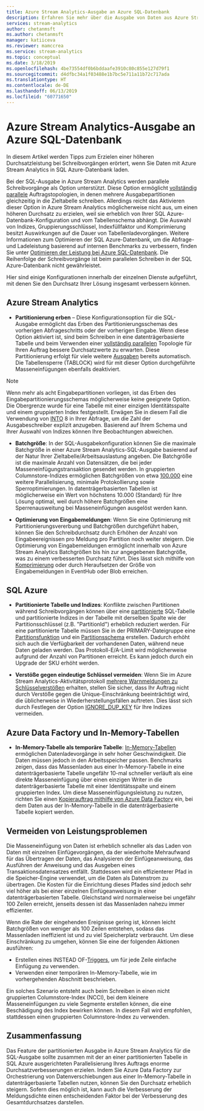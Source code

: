 ```yaml
---
title: Azure Stream Analytics-Ausgabe an Azure SQL-Datenbank
description: Erfahren Sie mehr über die Ausgabe von Daten aus Azure Stream Analytics in SQL Azure, und erzielen Sie höhere Durchsatzraten für Schreibvorgänge.
services: stream-analytics
author: chetanmsft
ms.author: chetanmsft
manager: katiiceva
ms.reviewer: mamccrea
ms.service: stream-analytics
ms.topic: conceptual
ms.date: 3/18/2019
ms.openlocfilehash: 4be73554df0b6bddaafe3910c80c855e127d79f1
ms.sourcegitcommit: d4dfbc34a1f03488e1b7bc5e711a11b72c717ada
ms.translationtype: HT
ms.contentlocale: de-DE
ms.lasthandoff: 06/13/2019
ms.locfileid: "60771650"
---
```

# <a name="azure-stream-analytics-output-to-azure-sql-database"></a>Azure Stream Analytics-Ausgabe an Azure SQL-Datenbank

In diesem Artikel werden Tipps zum Erzielen einer höheren Durchsatzleistung bei Schreibvorgängen erörtert, wenn Sie Daten mit Azure Stream Analytics in SQL Azure-Datenbank laden.

Bei der SQL-Ausgabe in Azure Stream Analytics werden parallele Schreibvorgänge als Option unterstützt. Diese Option ermöglicht [vollständig parallele](stream-analytics-parallelization.md#embarrassingly-parallel-jobs) Auftragstopologien, in denen mehrere Ausgabepartitionen gleichzeitig in die Zieltabelle schreiben. Allerdings reicht das Aktivieren dieser Option in Azure Stream Analytics möglicherweise nicht aus, um einen höheren Durchsatz zu erzielen, weil sie erheblich von Ihrer SQL Azure-Datenbank-Konfiguration und vom Tabellenschema abhängt. Die Auswahl von Indizes, Gruppierungsschlüssel, Indexfüllfaktor und Komprimierung besitzt Auswirkungen auf die Dauer von Tabellenladevorgängen. Weitere Informationen zum Optimieren der SQL Azure-Datenbank, um die Abfrage- und Ladeleistung basierend auf internen Benchmarks zu verbessern, finden Sie unter [Optimieren der Leistung bei Azure SQL-Datenbank](../sql-database/sql-database-performance-guidance.md). Die Reihenfolge der Schreibvorgänge ist beim parallelen Schreiben in der SQL Azure-Datenbank nicht gewährleistet.

Hier sind einige Konfigurationen innerhalb der einzelnen Dienste aufgeführt, mit denen Sie den Durchsatz Ihrer Lösung insgesamt verbessern können.

## <a name="azure-stream-analytics"></a>Azure Stream Analytics

- **Partitionierung erben** – Diese Konfigurationsoption für die SQL-Ausgabe ermöglicht das Erben des Partitionierungsschemas des vorherigen Abfrageschritts oder der vorherigen Eingabe. Wenn diese Option aktiviert ist, sind beim Schreiben in eine datenträgerbasierte Tabelle und beim Verwenden einer [vollständig parallelen](stream-analytics-parallelization.md#embarrassingly-parallel-jobs) Topologie für Ihren Auftrag bessere Durchsatzwerte zu erwarten. Diese Partitionierung erfolgt für viele weitere [Ausgaben](stream-analytics-parallelization.md#partitions-in-sources-and-sinks) bereits automatisch. Die Tabellensperre (TABLOCK) wird für mit dieser Option durchgeführte Masseneinfügungen ebenfalls deaktiviert.

> [!NOTE] 
> Wenn mehr als acht Eingabepartitionen vorliegen, ist das Erben des Eingabepartitionierungsschemas möglicherweise keine geeignete Option. Die Obergrenze wurde für eine Tabelle mit einer einzigen Identitätsspalte und einem gruppierten Index festgestellt. Erwägen Sie in diesem Fall die Verwendung von [INTO](https://docs.microsoft.com/stream-analytics-query/into-azure-stream-analytics#into-shard-count) 8 in Ihrer Abfrage, um die Zahl der Ausgabeschreiber explizit anzugeben. Basierend auf Ihrem Schema und Ihrer Auswahl von Indizes können Ihre Beobachtungen abweichen.

- **Batchgröße**: In der SQL-Ausgabekonfiguration können Sie die maximale Batchgröße in einer Azure Stream Analytics-SQL-Ausgabe basierend auf der Natur Ihrer Zieltabelle/Arbeitsauslastung angeben. Die Batchgröße ist die maximale Anzahl von Datensätzen, die bei jeder Masseneinfügungstransaktion gesendet werden. In gruppierten Columnstore-Indizes ermöglichen Batchgrößen von etwa [100.000](https://docs.microsoft.com/sql/relational-databases/indexes/columnstore-indexes-data-loading-guidance) eine weitere Parallelisierung, minimale Protokollierung sowie Sperroptimierungen. In datenträgerbasierten Tabellen ist möglicherweise ein Wert von höchstens 10.000 (Standard) für Ihre Lösung optimal, weil durch höhere Batchgrößen eine Sperrenausweitung bei Masseneinfügungen ausgelöst werden kann.

- **Optimierung von Eingabemeldungen**: Wenn Sie eine Optimierung mit Partitionierungsvererbung und Batchgrößen durchgeführt haben, können Sie den Schreibdurchsatz durch Erhöhen der Anzahl von Eingabeereignissen pro Meldung pro Partition noch weiter steigern. Die Optimierung von Eingabemeldungen ermöglicht innerhalb von Azure Stream Analytics Batchgrößen bis hin zur angegebenen Batchgröße, was zu einem verbesserten Durchsatz führt. Dies lässt sich mithilfe von [Komprimierung](stream-analytics-define-inputs.md) oder durch Heraufsetzen der Größe von Eingabemeldungen in EventHub oder Blob erreichen.

## <a name="sql-azure"></a>SQL Azure

- **Partitionierte Tabelle und Indizes**: Konflikte zwischen Partitionen während Schreibvorgängen können über eine [partitionierte](https://docs.microsoft.com/sql/relational-databases/partitions/partitioned-tables-and-indexes?view=sql-server-2017) SQL-Tabelle und partitionierte Indizes in der Tabelle mit derselben Spalte wie der Partitionsschlüssel (z.B. "PartitionId") erheblich reduziert werden. Für eine partitionierte Tabelle müssen Sie in der PRIMARY-Dateigruppe eine [Partitionsfunktion](https://docs.microsoft.com/sql/t-sql/statements/create-partition-function-transact-sql?view=sql-server-2017) und ein [Partitionsschema](https://docs.microsoft.com/sql/t-sql/statements/create-partition-scheme-transact-sql?view=sql-server-2017) erstellen. Dadurch erhöht sich auch die Verfügbarkeit der vorhandenen Daten, während neue Daten geladen werden. Das Protokoll-E/A-Limit wird möglicherweise aufgrund der Anzahl von Partitionen erreicht. Es kann jedoch durch ein Upgrade der SKU erhöht werden.

- **Verstöße gegen eindeutige Schlüssel vermeiden**: Wenn Sie im Azure Stream Analytics-Aktivitätsprotokoll [mehrere Warnmeldungen zu Schlüsselverstößen](stream-analytics-common-troubleshooting-issues.md#handle-duplicate-records-in-azure-sql-database-output) erhalten, stellen Sie sicher, dass Ihr Auftrag nicht durch Verstöße gegen die Unique-Einschränkung beeinträchtigt wird, die üblicherweise in Wiederherstellungsfällen auftreten. Dies lässt sich durch Festlegen der Option [IGNORE\_DUP\_KEY](stream-analytics-common-troubleshooting-issues.md#handle-duplicate-records-in-azure-sql-database-output) für Ihre Indizes vermeiden.

## <a name="azure-data-factory-and-in-memory-tables"></a>Azure Data Factory und In-Memory-Tabellen

- **In-Memory-Tabelle als temporäre Tabelle**: [In-Memory-Tabellen](/sql/relational-databases/in-memory-oltp/in-memory-oltp-in-memory-optimization) ermöglichen Datenladevorgänge in sehr hoher Geschwindigkeit. Die Daten müssen jedoch in den Arbeitsspeicher passen. Benchmarks zeigen, dass das Massenladen aus einer In-Memory-Tabelle in eine datenträgerbasierte Tabelle ungefähr 10-mal schneller verläuft als eine direkte Masseneinfügung über einen einzigen Writer in die datenträgerbasierte Tabelle mit einer Identitätsspalte und einem gruppierten Index. Um diese Masseneinfügungsleistung zu nutzen, richten Sie einen [Kopierauftrag mithilfe von Azure Data Factory](../data-factory/connector-azure-sql-database.md) ein, bei dem Daten aus der In-Memory-Tabelle in die datenträgerbasierte Tabelle kopiert werden.

## <a name="avoiding-performance-pitfalls"></a>Vermeiden von Leistungsproblemen
Die Masseneinfügung von Daten ist erheblich schneller als das Laden von Daten mit einzelnen Einfügevorgängen, da der wiederholte Mehraufwand für das Übertragen der Daten, das Analysieren der Einfügeanweisung, das Ausführen der Anweisung und das Ausgeben eines Transaktionsdatensatzes entfällt. Stattdessen wird ein effizienterer Pfad in die Speicher-Engine verwendet, um die Daten als Datenstrom zu übertragen. Die Kosten für die Einrichtung dieses Pfades sind jedoch sehr viel höher als bei einer einzelnen Einfügeanweisung in einer datenträgerbasierten Tabelle. Gleichstand wird normalerweise bei ungefähr 100 Zeilen erreicht, jenseits dessen ist das Massenladen nahezu immer effizienter. 

Wenn die Rate der eingehenden Ereignisse gering ist, können leicht Batchgrößen von weniger als 100 Zeilen entstehen, sodass das Massenladen ineffizient ist und zu viel Speicherplatz verbraucht. Um diese Einschränkung zu umgehen, können Sie eine der folgenden Aktionen ausführen:
* Erstellen eines INSTEAD OF-[Triggers](/sql/t-sql/statements/create-trigger-transact-sql), um für jede Zeile einfache Einfügung zu verwenden.
* Verwenden einer temporären In-Memory-Tabelle, wie im vorhergehenden Abschnitt beschrieben.

Ein solches Szenario entsteht auch beim Schreiben in einen nicht gruppierten Columnstore-Index (NCCI), bei dem kleinere Masseneinfügungen zu viele Segmente erstellen können, die eine Beschädigung des Index bewirken können. In diesem Fall wird empfohlen, stattdessen einen gruppierten Columnstore-Index zu verwenden.

## <a name="summary"></a>Zusammenfassung

Das Feature der partitionierten Ausgabe in Azure Stream Analytics für die SQL-Ausgabe sollte zusammen mit der an einer partitionierten Tabelle in SQL Azure ausgerichteten Parallelisierung Ihres Auftrags enorme Durchsatzverbesserungen erzielen. Indem Sie Azure Data Factory zur Orchestrierung von Datenverschiebungen aus einer In-Memory-Tabelle in datenträgerbasierte Tabellen nutzen, können Sie den Durchsatz erheblich steigern. Sofern dies möglich ist, kann auch die Verbesserung der Meldungsdichte einen entscheidenden Faktor bei der Verbesserung des Gesamtdurchsatzes darstellen.
